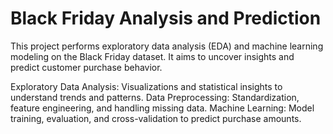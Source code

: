 # Black Friday Analysis and Prediction

This project performs exploratory data analysis (EDA) and machine learning modeling on the Black Friday dataset. It aims to uncover insights and predict customer purchase behavior.

Exploratory Data Analysis: Visualizations and statistical insights to understand trends and patterns.
Data Preprocessing: Standardization, feature engineering, and handling missing data.
Machine Learning: Model training, evaluation, and cross-validation to predict purchase amounts.
